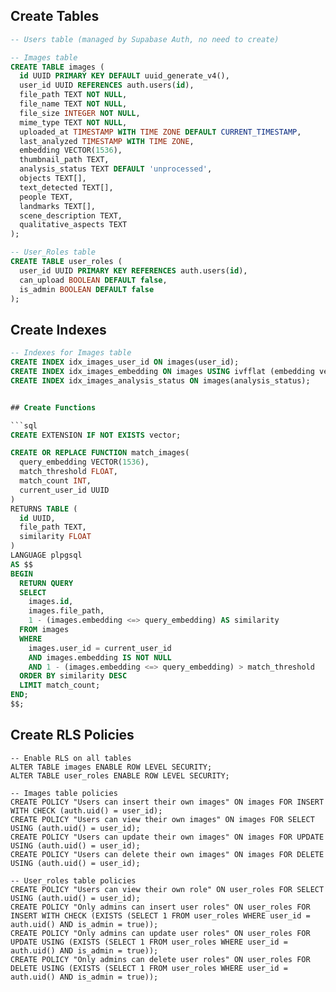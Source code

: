 ## Create Tables

```sql
-- Users table (managed by Supabase Auth, no need to create)

-- Images table
CREATE TABLE images (
  id UUID PRIMARY KEY DEFAULT uuid_generate_v4(),
  user_id UUID REFERENCES auth.users(id),
  file_path TEXT NOT NULL,
  file_name TEXT NOT NULL,
  file_size INTEGER NOT NULL,
  mime_type TEXT NOT NULL,
  uploaded_at TIMESTAMP WITH TIME ZONE DEFAULT CURRENT_TIMESTAMP,
  last_analyzed TIMESTAMP WITH TIME ZONE,
  embedding VECTOR(1536),
  thumbnail_path TEXT,
  analysis_status TEXT DEFAULT 'unprocessed',
  objects TEXT[],
  text_detected TEXT[],
  people TEXT,
  landmarks TEXT[],
  scene_description TEXT,
  qualitative_aspects TEXT
);

-- User_Roles table
CREATE TABLE user_roles (
  user_id UUID PRIMARY KEY REFERENCES auth.users(id),
  can_upload BOOLEAN DEFAULT false,
  is_admin BOOLEAN DEFAULT false
);

```

## Create Indexes

```sql
-- Indexes for Images table
CREATE INDEX idx_images_user_id ON images(user_id);
CREATE INDEX idx_images_embedding ON images USING ivfflat (embedding vector_cosine_ops);
CREATE INDEX idx_images_analysis_status ON images(analysis_status);


## Create Functions

```sql
CREATE EXTENSION IF NOT EXISTS vector;

CREATE OR REPLACE FUNCTION match_images(
  query_embedding VECTOR(1536),
  match_threshold FLOAT,
  match_count INT,
  current_user_id UUID
)
RETURNS TABLE (
  id UUID,
  file_path TEXT,
  similarity FLOAT
)
LANGUAGE plpgsql
AS $$
BEGIN
  RETURN QUERY
  SELECT 
    images.id, 
    images.file_path, 
    1 - (images.embedding <=> query_embedding) AS similarity
  FROM images
  WHERE 
    images.user_id = current_user_id
    AND images.embedding IS NOT NULL
    AND 1 - (images.embedding <=> query_embedding) > match_threshold
  ORDER BY similarity DESC
  LIMIT match_count;
END;
$$;
```

## Create RLS Policies

```
-- Enable RLS on all tables
ALTER TABLE images ENABLE ROW LEVEL SECURITY;
ALTER TABLE user_roles ENABLE ROW LEVEL SECURITY;

-- Images table policies
CREATE POLICY "Users can insert their own images" ON images FOR INSERT WITH CHECK (auth.uid() = user_id);
CREATE POLICY "Users can view their own images" ON images FOR SELECT USING (auth.uid() = user_id);
CREATE POLICY "Users can update their own images" ON images FOR UPDATE USING (auth.uid() = user_id);
CREATE POLICY "Users can delete their own images" ON images FOR DELETE USING (auth.uid() = user_id);

-- User_roles table policies
CREATE POLICY "Users can view their own role" ON user_roles FOR SELECT USING (auth.uid() = user_id);
CREATE POLICY "Only admins can insert user roles" ON user_roles FOR INSERT WITH CHECK (EXISTS (SELECT 1 FROM user_roles WHERE user_id = auth.uid() AND is_admin = true));
CREATE POLICY "Only admins can update user roles" ON user_roles FOR UPDATE USING (EXISTS (SELECT 1 FROM user_roles WHERE user_id = auth.uid() AND is_admin = true));
CREATE POLICY "Only admins can delete user roles" ON user_roles FOR DELETE USING (EXISTS (SELECT 1 FROM user_roles WHERE user_id = auth.uid() AND is_admin = true));

```
